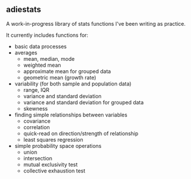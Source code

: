 ## adiestats

A work-in-progress library of stats functions I've been writing as practice.

It currently includes functions for:

* basic data processes
* averages
  * mean, median, mode
  * weighted mean
  * approximate mean for grouped data
  * geometric mean (growth rate)
* variability (for both sample and population data)
  * range, IQR
  * variance and standard deviation
  * variance and standard deviation for grouped data
  * skewness
* finding simple relationships between variables
  * covariance
  * correlation
  * quick-read on direction/strength of relationship 
  * least squares regression
* simple probability space operations
  * union
  * intersection
  * mutual exclusivity test
  * collective exhaustion test